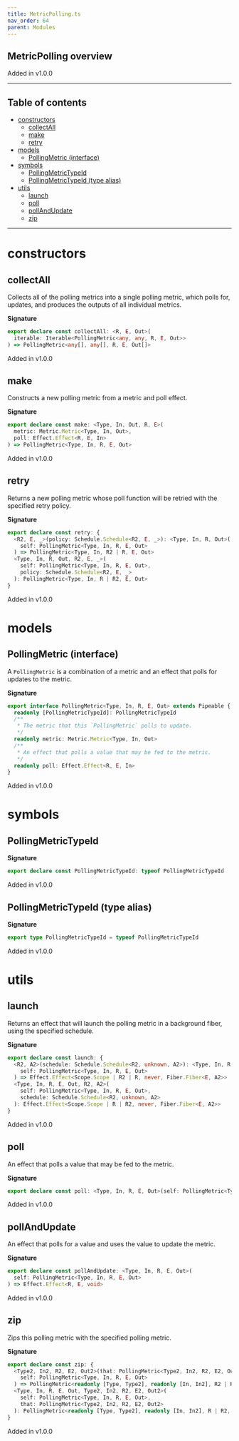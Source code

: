 ```yaml
---
title: MetricPolling.ts
nav_order: 64
parent: Modules
---
```


## MetricPolling overview

Added in v1.0.0

---

<h2 class="text-delta">Table of contents</h2>

- [constructors](#constructors)
  - [collectAll](#collectall)
  - [make](#make)
  - [retry](#retry)
- [models](#models)
  - [PollingMetric (interface)](#pollingmetric-interface)
- [symbols](#symbols)
  - [PollingMetricTypeId](#pollingmetrictypeid)
  - [PollingMetricTypeId (type alias)](#pollingmetrictypeid-type-alias)
- [utils](#utils)
  - [launch](#launch)
  - [poll](#poll)
  - [pollAndUpdate](#pollandupdate)
  - [zip](#zip)

---

# constructors

## collectAll

Collects all of the polling metrics into a single polling metric, which
polls for, updates, and produces the outputs of all individual metrics.

**Signature**

```ts
export declare const collectAll: <R, E, Out>(
  iterable: Iterable<PollingMetric<any, any, R, E, Out>>
) => PollingMetric<any[], any[], R, E, Out[]>
```

Added in v1.0.0

## make

Constructs a new polling metric from a metric and poll effect.

**Signature**

```ts
export declare const make: <Type, In, Out, R, E>(
  metric: Metric.Metric<Type, In, Out>,
  poll: Effect.Effect<R, E, In>
) => PollingMetric<Type, In, R, E, Out>
```

Added in v1.0.0

## retry

Returns a new polling metric whose poll function will be retried with the
specified retry policy.

**Signature**

```ts
export declare const retry: {
  <R2, E, _>(policy: Schedule.Schedule<R2, E, _>): <Type, In, R, Out>(
    self: PollingMetric<Type, In, R, E, Out>
  ) => PollingMetric<Type, In, R2 | R, E, Out>
  <Type, In, R, Out, R2, E, _>(
    self: PollingMetric<Type, In, R, E, Out>,
    policy: Schedule.Schedule<R2, E, _>
  ): PollingMetric<Type, In, R | R2, E, Out>
}
```

Added in v1.0.0

# models

## PollingMetric (interface)

A `PollingMetric` is a combination of a metric and an effect that polls for
updates to the metric.

**Signature**

```ts
export interface PollingMetric<Type, In, R, E, Out> extends Pipeable {
  readonly [PollingMetricTypeId]: PollingMetricTypeId
  /**
   * The metric that this `PollingMetric` polls to update.
   */
  readonly metric: Metric.Metric<Type, In, Out>
  /**
   * An effect that polls a value that may be fed to the metric.
   */
  readonly poll: Effect.Effect<R, E, In>
}
```

Added in v1.0.0

# symbols

## PollingMetricTypeId

**Signature**

```ts
export declare const PollingMetricTypeId: typeof PollingMetricTypeId
```

Added in v1.0.0

## PollingMetricTypeId (type alias)

**Signature**

```ts
export type PollingMetricTypeId = typeof PollingMetricTypeId
```

Added in v1.0.0

# utils

## launch

Returns an effect that will launch the polling metric in a background
fiber, using the specified schedule.

**Signature**

```ts
export declare const launch: {
  <R2, A2>(schedule: Schedule.Schedule<R2, unknown, A2>): <Type, In, R, E, Out>(
    self: PollingMetric<Type, In, R, E, Out>
  ) => Effect.Effect<Scope.Scope | R2 | R, never, Fiber.Fiber<E, A2>>
  <Type, In, R, E, Out, R2, A2>(
    self: PollingMetric<Type, In, R, E, Out>,
    schedule: Schedule.Schedule<R2, unknown, A2>
  ): Effect.Effect<Scope.Scope | R | R2, never, Fiber.Fiber<E, A2>>
}
```

Added in v1.0.0

## poll

An effect that polls a value that may be fed to the metric.

**Signature**

```ts
export declare const poll: <Type, In, R, E, Out>(self: PollingMetric<Type, In, R, E, Out>) => Effect.Effect<R, E, In>
```

Added in v1.0.0

## pollAndUpdate

An effect that polls for a value and uses the value to update the metric.

**Signature**

```ts
export declare const pollAndUpdate: <Type, In, R, E, Out>(
  self: PollingMetric<Type, In, R, E, Out>
) => Effect.Effect<R, E, void>
```

Added in v1.0.0

## zip

Zips this polling metric with the specified polling metric.

**Signature**

```ts
export declare const zip: {
  <Type2, In2, R2, E2, Out2>(that: PollingMetric<Type2, In2, R2, E2, Out2>): <Type, In, R, E, Out>(
    self: PollingMetric<Type, In, R, E, Out>
  ) => PollingMetric<readonly [Type, Type2], readonly [In, In2], R2 | R, E2 | E, readonly [Out, Out2]>
  <Type, In, R, E, Out, Type2, In2, R2, E2, Out2>(
    self: PollingMetric<Type, In, R, E, Out>,
    that: PollingMetric<Type2, In2, R2, E2, Out2>
  ): PollingMetric<readonly [Type, Type2], readonly [In, In2], R | R2, E | E2, readonly [Out, Out2]>
}
```

Added in v1.0.0
